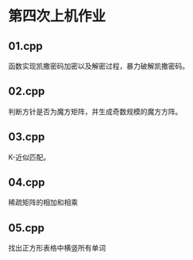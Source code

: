# 第四次上机作业

## 01.cpp
函数实现凯撒密码加密以及解密过程，暴力破解凯撒密码。

## 02.cpp
判断方针是否为魔方矩阵，并生成奇数规模的魔方方阵。

## 03.cpp
K-近似匹配。

## 04.cpp
稀疏矩阵的相加和相乘

## 05.cpp
找出正方形表格中横竖所有单词